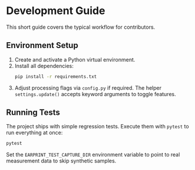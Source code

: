 # Development Guide

This short guide covers the typical workflow for contributors.

## Environment Setup

1. Create and activate a Python virtual environment.
2. Install all dependencies:
   ```bash
   pip install -r requirements.txt
   ```
3. Adjust processing flags via `config.py` if required. The helper
   `settings.update()` accepts keyword arguments to toggle features.

## Running Tests

The project ships with simple regression tests. Execute them with
`pytest` to run everything at once:

```bash
pytest
```

Set the `EARPRINT_TEST_CAPTURE_DIR` environment variable to point to
real measurement data to skip synthetic samples.
